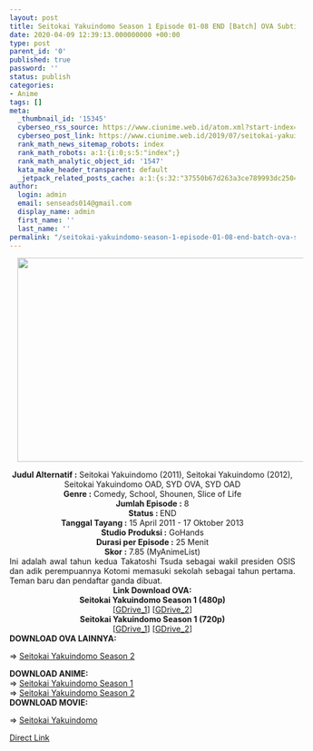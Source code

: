 ```yaml
---
layout: post
title: Seitokai Yakuindomo Season 1 Episode 01-08 END [Batch] OVA Subtitle Indonesia
date: 2020-04-09 12:39:13.000000000 +00:00
type: post
parent_id: '0'
published: true
password: ''
status: publish
categories:
- Anime
tags: []
meta:
  _thumbnail_id: '15345'
  cyberseo_rss_source: https://www.ciunime.web.id/atom.xml?start-index=3151&max-results=150
  cyberseo_post_link: https://www.ciunime.web.id/2019/07/seitokai-yakuindomo-season-1-episode-01.html
  rank_math_news_sitemap_robots: index
  rank_math_robots: a:1:{i:0;s:5:"index";}
  rank_math_analytic_object_id: '1547'
  kata_make_header_transparent: default
  _jetpack_related_posts_cache: a:1:{s:32:"37550b67d263a3ce789993dc25046c5f";a:2:{s:7:"expires";i:1650080573;s:7:"payload";a:0:{}}}
author:
  login: admin
  email: senseads014@gmail.com
  display_name: admin
  first_name: ''
  last_name: ''
permalink: "/seitokai-yakuindomo-season-1-episode-01-08-end-batch-ova-subtitle-indonesia/"
---
```

<div class="separator" style="clear: both; text-align: center;"><a href="https://1.bp.blogspot.com/-myqF8R8UWDs/XTC3kwE4WqI/AAAAAAAAcAo/E0wPCIzwDvgDmRjN8JHxOac98_ONR_ubACLcBGAs/s1600/Seitokai%2BYakuindomo%2BSeason%2B1%2BOVA.png" imageanchor="1" style="margin-left: 1em; margin-right: 1em;"><img border="0" data-original-height="720" data-original-width="1280" height="360" src="{{ site.baseurl }}/assets/2020/04/Seitokai%2BYakuindomo%2BSeason%2B1%2BOVA.png" width="640" /></a></div>
<p>
<div style="text-align: center;"><b>Judul</b><b><b> Alternatif</b> :</b> Seitokai Yakuindomo (2011), Seitokai Yakuindomo (2012), Seitokai Yakuindomo OAD, SYD OVA, SYD OAD</div>
<div style="text-align: center;"><b><b>Genre :</b></b> Comedy, School, Shounen, Slice of Life</div>
<div style="text-align: center;"><b>Jumlah Episode :</b> 8<br /><b>Status :&nbsp;</b>END<br /><b>Tanggal Tayang :</b> 15 April 2011 - 17 Oktober 2013<br /><b>Studio Produksi :</b> GoHands<br /><b>Durasi per Episode :</b> 25 Menit</div>
<div style="text-align: center;"><b>Skor :</b> 7.85 (MyAnimeList)</div>
<div style="text-align: center;"></div>
<div style="text-align: justify;">Ini adalah awal tahun kedua Takatoshi Tsuda sebagai wakil presiden OSIS dan adik perempuannya Kotomi memasuki sekolah sebagai tahun pertama. Teman baru dan pendaftar ganda dibuat.</div>
<div style="text-align: justify;"></div>
<div style="text-align: justify;"></div>
<div style="text-align: center;"><b>Link Download OVA:</b></div>
<div style="text-align: center;"><b>Seitokai Yakuindomo Season 1 (480p)</b></div>
<div style="text-align: center;">[<a href="https://drive.google.com/uc?export=download&amp;id=1He51gGWCsq2lLpXcrZpLOmxv9kQdjI8w" target="_blank" rel="noopener">GDrive_1</a>] [<a href="https://drive.google.com/uc?export=download&amp;id=11s165FAu2n6kEMe6-7vpwU1YP8AJUJRc" target="_blank" rel="noopener">GDrive_2</a>]</div>
<div style="text-align: center;"><b>Seitokai Yakuindomo Season 1 (720p)</b><br />[<a href="https://drive.google.com/uc?export=download&amp;id=1xOsr-_0A8nWev0qhlxUd19nb3vHr_urC" target="_blank" rel="noopener">GDrive_1</a>] [<a href="https://drive.google.com/uc?export=download&amp;id=1I2pBu9O52eJSH_K6Geuj_K83NEnSLxcX" target="_blank" rel="noopener">GDrive_2</a>]
<div style="text-align: left;">
<div style="text-align: justify;"><b>DOWNLOAD OVA&nbsp;</b><b>LAINNYA</b><b>:</b></p>
<p>=&gt;&nbsp;<a href="https://www.ciunime.web.id/2019/07/seitokai-yakuindomo-season-2-episode-01.html" target="_blank" rel="noopener">Seitokai Yakuindomo Season 2</a></p>
</div>
<div style="text-align: justify;"><b>DOWNLOAD ANIME:</b></div>
<div style="text-align: justify;">=&gt;&nbsp;<a href="https://www.ciunime.web.id/2019/01/seitokai-yakuindomo-season-1-episode-01.html" target="_blank" rel="noopener">Seitokai Yakuindomo Season 1</a></div>
<div style="text-align: justify;">=&gt;&nbsp;<a href="https://www.ciunime.web.id/2019/01/seitokai-yakuindomo-season-2-episode-01.html" target="_blank" rel="noopener">Seitokai Yakuindomo Season 2</a></div>
<div style="text-align: justify;"><b>DOWNLOAD MOVIE:</b></p>
<p>=&gt;&nbsp;<a href="https://www.ciunime.web.id/2019/01/seitokai-yakuindomo-movie-subtitle.html" target="_blank" rel="noopener">Seitokai Yakuindomo</a></p>
</div>
</div>
</div>
<link rel="stylesheet" href="https://cdnjs.cloudflare.com/ajax/libs/font-awesome/4.7.0/css/font-awesome.min.css" />
<div class="divbtn"> <a href="https://handymansurrender.com/fihup8buzv?key=94550f7ce39444073321dde3b8782f97" class="btn"><i class="fa fa-download"></i> Direct Link</a> </div>
